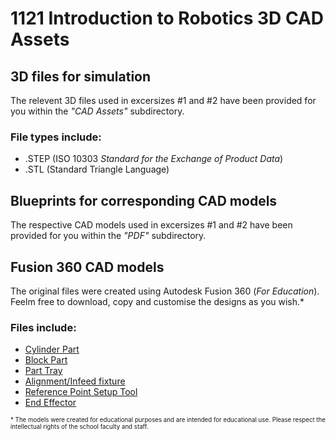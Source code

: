 # 1121 Introduction to Robotics 3D CAD Assets
## 3D files for simulation
The relevent 3D files used in excersizes #1 and #2 have been provided for you within the *"CAD Assets"* subdirectory.


### File types include:
* .STEP (ISO 10303 *Standard for the Exchange of Product Data*)
* .STL (Standard Triangle Language)


## Blueprints for corresponding CAD models
The respective CAD models used in excersizes #1 and #2 have been provided for you within the *"PDF"* subdirectory.

## Fusion 360 CAD models
The original files were created using Autodesk Fusion 360 (*For Education*). Feelm free to download, copy and customise the designs as you wish.*



### Files include:
* [Cylinder Part](https://a360.co/3pmQSv7)
* [Block Part](https://a360.co/3NmZcTH)
* [Part Tray](https://a360.co/3JyIhw6)
* [Alignment/Infeed fixture](https://a360.co/3NNyUKD)
* [Reference Point Setup Tool](https://a360.co/3PyeMhJ)
* [End Effector](https://a360.co/44fONAx)

<sup><sub>* The models were created for educational purposes and are intended for educational use. Please respect the intellectual rights of the school faculty and staff.</sub></sup>